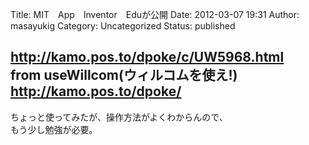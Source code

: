 Title: MIT　App　Inventor　Eduが公開
Date: 2012-03-07 19:31
Author: masayukig
Category: Uncategorized
Status: published

<http://kamo.pos.to/dpoke/c/UW5968.html>  
from useWillcom(ウィルコムを使え!) <http://kamo.pos.to/dpoke/>  
---  
ちょっと使ってみたが、操作方法がよくわからんので、  
もう少し勉強が必要。

